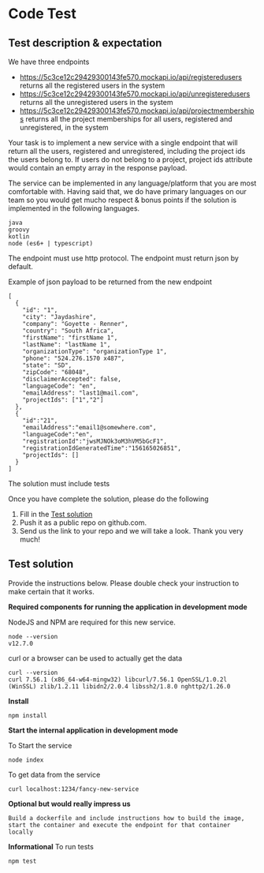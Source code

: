 # Code Test

## Test description & expectation

We have three endpoints

- https://5c3ce12c29429300143fe570.mockapi.io/api/registeredusers returns all the registered users in the system
- https://5c3ce12c29429300143fe570.mockapi.io/api/unregisteredusers returns all the unregistered users in the system
- https://5c3ce12c29429300143fe570.mockapi.io/api/projectmemberships returns all the project memberships for all users, registered and unregistered, in the system

Your task is to implement a new service with a single endpoint that will return all the users, registered and unregistered, including the project ids the users belong to. If users do not belong to a project, project ids attribute would contain an empty array in the response payload.

The service can be implemented in any language/platform that you are most comfortable with. Having said that, we do have primary languages on our team so you would get mucho respect & bonus points if the solution is implemented in the following languages.

```
java
groovy
kotlin
node (es6+ | typescript)
```

The endpoint must use http protocol. The endpoint must return json by default.

Example of json payload to be returned from the new endpoint

```
[
  {
    "id": "1",
    "city": "Jaydashire",
    "company": "Goyette - Renner",
    "country": "South Africa",
    "firstName": "firstName 1",
    "lastName": "lastName 1",
    "organizationType": "organizationType 1",
    "phone": "524.276.1570 x487",
    "state": "SD",
    "zipCode": "68048",
    "disclaimerAccepted": false,
    "languageCode": "en",
    "emailAddress": "last1@mail.com",
    "projectIds": ["1","2"]
  },
  {
    "id":"21",
    "emailAddress":"email1@somewhere.com",
    "languageCode":"en",
    "registrationId":"jwsMJNOk3oM3hVM5bGcF1",
    "registrationIdGeneratedTime":"156165026851",
    "projectIds": []
  }
]
```

The solution must include tests

Once you have complete the solution, please do the following

1. Fill in the [Test solution](#test-solution-a-namesolutiona)
2. Push it as a public repo on github.com.
3. Send us the link to your repo and we will take a look. Thank you very much!

## Test solution <a name="solution"></a>

Provide the instructions below. Please double check your instruction to make certain that it works.

**Required components for running the application in development mode**

NodeJS and NPM are required for this new service.

```
node --version
v12.7.0
```

curl or a browser can be used to actually get the data

```
curl --version
curl 7.56.1 (x86_64-w64-mingw32) libcurl/7.56.1 OpenSSL/1.0.2l (WinSSL) zlib/1.2.11 libidn2/2.0.4 libssh2/1.8.0 nghttp2/1.26.0
```

**Install**

```
npm install
```

**Start the internal application in development mode**

To Start the service

```
node index
```

To get data from the service

```
curl localhost:1234/fancy-new-service
```

**Optional but would really impress us**

```
Build a dockerfile and include instructions how to build the image, start the container and execute the endpoint for that container locally
```

**Informational**
To run tests

```
npm test
```
